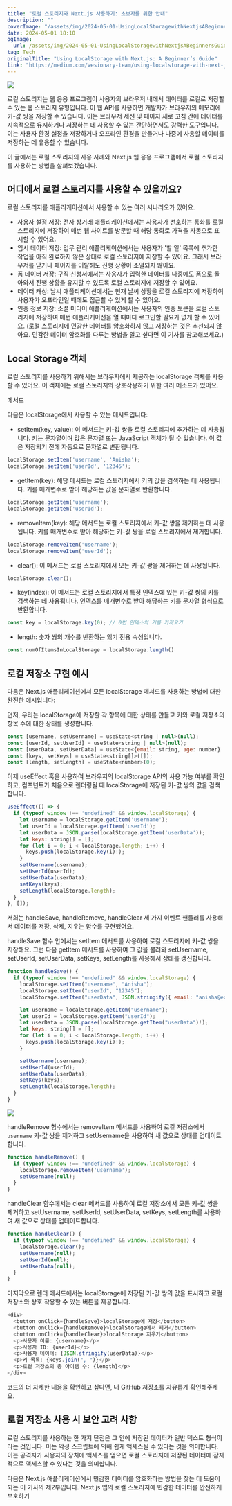 ```yaml
---
title: "로컬 스토리지와 Next.js 사용하기: 초보자를 위한 안내"
description: ""
coverImage: "/assets/img/2024-05-01-UsingLocalStoragewithNextjsABeginnersGuide_0.png"
date: 2024-05-01 18:10
ogImage: 
  url: /assets/img/2024-05-01-UsingLocalStoragewithNextjsABeginnersGuide_0.png
tag: Tech
originalTitle: "Using LocalStorage with Next.js: A Beginner’s Guide"
link: "https://medium.com/wesionary-team/using-localstorage-with-next-js-a-beginners-guide-7fc4f8bfd9dc"
---
```



<img src="/assets/img/2024-05-01-UsingLocalStoragewithNextjsABeginnersGuide_0.png" />

로컬 스토리지는 웹 응용 프로그램이 사용자의 브라우저 내에서 데이터를 로컬로 저장할 수 있는 웹 스토리지 유형입니다. 이 웹 API를 사용하면 개발자가 브라우저의 메모리에 키-값 쌍을 저장할 수 있습니다. 이는 브라우저 세션 및 페이지 새로 고침 간에 데이터를 지속적으로 유지하거나 저장하는 데 사용할 수 있는 간단하면서도 강력한 도구입니다. 이는 사용자 환경 설정을 저장하거나 오프라인 환경을 만들거나 나중에 사용할 데이터를 저장하는 데 유용할 수 있습니다.

이 글에서는 로컬 스토리지의 사용 사례와 Next.js 웹 응용 프로그램에서 로컬 스토리지를 사용하는 방법을 살펴보겠습니다.

## 어디에서 로컬 스토리지를 사용할 수 있을까요?

<div class="content-ad"></div>

로컬 스토리지를 애플리케이션에서 사용할 수 있는 여러 시나리오가 있어요. 

- 사용자 설정 저장: 전자 상거래 애플리케이션에서는 사용자가 선호하는 통화를 로컬 스토리지에 저장하여 매번 웹 사이트를 방문할 때 해당 통화로 가격을 자동으로 표시할 수 있어요.
- 임시 데이터 저장: 업무 관리 애플리케이션에서는 사용자가 '할 일' 목록에 추가한 작업을 아직 완료하지 않은 상태로 로컬 스토리지에 저장할 수 있어요. 그래서 브라우저를 닫거나 페이지를 이탈해도 진행 상황이 소멸되지 않아요.
- 폼 데이터 저장: 구직 신청서에서는 사용자가 입력한 데이터를 나중에도 폼으로 돌아와서 진행 상황을 유지할 수 있도록 로컬 스토리지에 저장할 수 있어요.
- 데이터 캐싱: 날씨 애플리케이션에서는 현재 날씨 상황을 로컬 스토리지에 저장하여 사용자가 오프라인일 때에도 접근할 수 있게 할 수 있어요.
- 인증 정보 저장: 소셜 미디어 애플리케이션에서는 사용자의 인증 토큰을 로컬 스토리지에 저장하여 매번 애플리케이션을 열 때마다 로그인할 필요가 없게 할 수 있어요. (로컬 스토리지에 민감한 데이터를 암호화하지 않고 저장하는 것은 추천되지 않아요. 민감한 데이터 암호화를 다루는 방법을 알고 싶다면 이 기사를 참고해보세요.)

## Local Storage 객체

로컬 스토리지를 사용하기 위해서는 브라우저에서 제공하는 localStorage 객체를 사용할 수 있어요. 이 객체에는 로컬 스토리지와 상호작용하기 위한 여러 메소드가 있어요.

<div class="content-ad"></div>

메서드

다음은 localStorage에서 사용할 수 있는 메서드입니다:

- setItem(key, value): 이 메서드는 키-값 쌍을 로컬 스토리지에 추가하는 데 사용됩니다. 키는 문자열이며 값은 문자열 또는 JavaScript 객체가 될 수 있습니다. 이 값은 저장되기 전에 자동으로 문자열로 변환됩니다.

```js
localStorage.setItem('username', 'Anisha');
localStorage.setItem('userId', '12345');
```

<div class="content-ad"></div>

- getItem(key): 해당 메서드는 로컬 스토리지에서 키의 값을 검색하는 데 사용됩니다. 키를 매개변수로 받아 해당하는 값을 문자열로 반환합니다.

```js
localStorage.getItem('username');
localStorage.getItem('userId');
```

- removeItem(key): 해당 메서드는 로컬 스토리지에서 키-값 쌍을 제거하는 데 사용됩니다. 키를 매개변수로 받아 해당하는 키-값 쌍을 로컬 스토리지에서 제거합니다.

```js
localStorage.removeItem('username');
localStorage.removeItem('userId');
```

<div class="content-ad"></div>

- clear(): 이 메서드는 로컬 스토리지에서 모든 키-값 쌍을 제거하는 데 사용됩니다.

```js
localStorage.clear();
```

- key(index): 이 메서드는 로컬 스토리지에서 특정 인덱스에 있는 키-값 쌍의 키를 검색하는 데 사용됩니다. 인덱스를 매개변수로 받아 해당하는 키를 문자열 형식으로 반환합니다.

```js
const key = localStorage.key(0); // 0번 인덱스의 키를 가져오기
```

<div class="content-ad"></div>

- length: 숫자 쌍의 개수를 반환하는 읽기 전용 속성입니다.

```js
const numOfItemsInLocalStorage = localStorage.length()
```

## 로컬 저장소 구현 예시

다음은 Next.js 애플리케이션에서 모든 localStorage 메서드를 사용하는 방법에 대한 완전한 예시입니다:

<div class="content-ad"></div>

먼저, 우리는 localStorage에 저장할 각 항목에 대한 상태를 만들고 키와 로컬 저장소의 항목 수에 대한 상태를 생성합니다.

```js
const [username, setUsername] = useState<string | null>(null);
const [userId, setUserId] = useState<string | null>(null);
const [userData, setUserData] = useState<{email: string, age: number} | null>(null);
const [keys, setKeys] = useState<string[]>([]);
const [length, setLength] = useState<number>(0);
```

이제 useEffect 훅을 사용하여 브라우저의 localStorage API의 사용 가능 여부를 확인하고, 컴포넌트가 처음으로 렌더링될 때 localStorage에 저장된 키-값 쌍의 값을 검색합니다.

```js
useEffect(() => {
  if (typeof window !== 'undefined' && window.localStorage) {
    let username = localStorage.getItem('username');
    let userId = localStorage.getItem('userId');
    let userData = JSON.parse(localStorage.getItem('userData'));
    let keys: string[] = [];
    for (let i = 0; i < localStorage.length; i++) {
      keys.push(localStorage.key(i)!);
    }
    setUsername(username);
    setUserId(userId);
    setUserData(userData);
    setKeys(keys);
    setLength(localStorage.length);
  }
}, []);
```

<div class="content-ad"></div>

저희는 handleSave, handleRemove, handleClear 세 가지 이벤트 핸들러를 사용해서 데이터를 저장, 삭제, 지우는 함수를 구현했어요.

handleSave 함수 안에서는 setItem 메서드를 사용하여 로컬 스토리지에 키-값 쌍을 저장해요. 그런 다음 getItem 메서드를 사용하여 그 값을 불러와 setUsername, setUserId, setUserData, setKeys, setLength를 사용해서 상태를 갱신합니다.

```js
function handleSave() {
  if (typeof window !== "undefined" && window.localStorage) {
    localStorage.setItem("username", "Anisha");
    localStorage.setItem("userId", "12345");
    localStorage.setItem("userData", JSON.stringify({ email: "anisha@example.com", age: 25 }));

    let username = localStorage.getItem("username");
    let userId = localStorage.getItem("userId");
    let userData = JSON.parse(localStorage.getItem("userData")!);
    let keys: string[] = [];
    for (let i = 0; i < localStorage.length; i++) {
      keys.push(localStorage.key(i)!);
    }

    setUsername(username);
    setUserId(userId);
    setUserData(userData);
    setKeys(keys);
    setLength(localStorage.length);
  }
}
```

<img src="/assets/img/2024-05-01-UsingLocalStoragewithNextjsABeginnersGuide_1.png" />

<div class="content-ad"></div>

handleRemove 함수에서는 removeItem 메서드를 사용하여 로컬 저장소에서 `username` 키-값 쌍을 제거하고 setUsername을 사용하여 새 값으로 상태를 업데이트합니다.

```js
function handleRemove() {
  if (typeof window !== 'undefined' && window.localStorage) {
    localStorage.removeItem('username');
    setUsername(null);
  }
}
```

handleClear 함수에서는 clear 메서드를 사용하여 로컬 저장소에서 모든 키-값 쌍을 제거하고 setUsername, setUserId, setUserData, setKeys, setLength를 사용하여 새 값으로 상태를 업데이트합니다.

```js
function handleClear() {
  if (typeof window !== 'undefined' && window.localStorage) {
    localStorage.clear();
    setUsername(null);
    setUserId(null);
    setUserData(null);
  }
}
```

<div class="content-ad"></div>

마지막으로 렌더 메서드에서는 localStorage에 저장된 키-값 쌍의 값을 표시하고 로컬 저장소와 상호 작용할 수 있는 버튼을 제공합니다.

```js
<div>
  <button onClick={handleSave}>localStorage에 저장</button>
  <button onClick={handleRemove}>localStorage에서 제거</button>
  <button onClick={handleClear}>localStorage 지우기</button>
  <p>사용자 이름: {username}</p>
  <p>사용자 ID: {userId}</p>
  <p>사용자 데이터: {JSON.stringify(userData)}</p>
  <p>키 목록: {keys.join(", ")}</p>
  <p>로컬 저장소의 총 아이템 수: {length}</p>
</div>
```

코드의 더 자세한 내용을 확인하고 싶다면, 내 GitHub 저장소를 자유롭게 확인해주세요.

## 로컬 저장소 사용 시 보안 고려 사항

<div class="content-ad"></div>

로컬 스토리지를 사용하는 한 가지 단점은 그 안에 저장된 데이터가 일반 텍스트 형식이라는 것입니다. 이는 악성 스크립트에 의해 쉽게 액세스될 수 있다는 것을 의미합니다. 이는 공격자가 사용자의 장치에 액세스를 얻으면 로컬 스토리지에 저장된 데이터에 잠재적으로 액세스할 수 있다는 것을 의미합니다.

다음은 Next.js 애플리케이션에서 민감한 데이터를 암호화하는 방법을 찾는 데 도움이 되는 이 기사의 제2부입니다. Next.js 앱의 로컬 스토리지에 민감한 데이터를 안전하게 보호하기